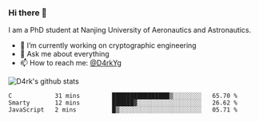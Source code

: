 ### Hi there 👋

I am a PhD student at Nanjing University of Aeronautics and Astronautics.

- 🔭 I’m currently working on cryptographic engineering
- 💬 Ask me about everything
- 📫 How to reach me: [@D4rkYg](https://twitter.com/D4rkYg)

![D4rk's github stats](https://github-readme-stats.vercel.app/api?username=dd4rk&show_icons=true&title_color=fff&icon_color=79ff97&text_color=9f9f9f&bg_color=151515)

<!--START_SECTION:waka-->
```text
C            31 mins         ████████████████▒░░░░░░░░   65.70 % 
Smarty       12 mins         ██████▓░░░░░░░░░░░░░░░░░░   26.62 % 
JavaScript   2 mins          █▒░░░░░░░░░░░░░░░░░░░░░░░   05.71 % 
```
<!--END_SECTION:waka-->

